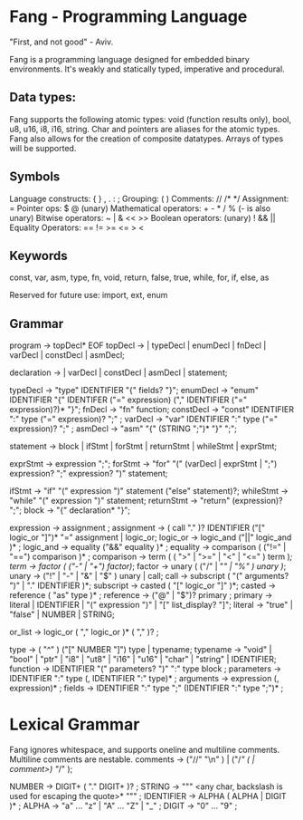 # Fang - Programming Language

"First, and not good" - Aviv.

Fang is a programming language designed for embedded binary environments.
It's weakly and statically typed, imperative and procedural.

## Data types:
Fang supports the following atomic types: void (function results only), bool, u8, u16, i8, i16, string.
Char and pointers are aliases for the atomic types.
Fang also allows for the creation of composite datatypes.
Arrays of types will be supported.

## Symbols
Language constructs: { } , . : ;
Grouping: ( )
Comments: // /* */
Assignment: =
Pointer ops: $ @ (unary)
Mathematical operators: + - * / %  (- is also unary)
Bitwise operators: ~ | & << >>
Boolean operators: (unary) ! && ||
Equality Operators: == != >= <= > <

## Keywords
const, var, asm, type, fn, void, return, 
false, true, while, for, if, else, as

Reserved for future use: import, ext, enum

## Grammar

program -> topDecl* EOF
topDecl -> 
  | typeDecl 
  | enumDecl 
  | fnDecl 
  | varDecl 
  | constDecl 
  | asmDecl;

declaration -> 
  | varDecl 
  | constDecl 
  | asmDecl
  | statement;

typeDecl -> "type" IDENTIFIER "{" fields? "}";
enumDecl -> "enum" IDENTIFIER "{" IDENTIFER ("=" expression) ("," IDENTIFIER ("=" expression)?)* "}";
fnDecl -> "fn" function;
constDecl -> "const" IDENTIFIER ":" type ("=" expression)? ";" ;
varDecl -> "var" IDENTIFIER ":" type ("=" expression)? ";" ;
asmDecl -> "asm" "{" (STRING ";")* "}" ";";

statement  -> block
            | ifStmt
            | forStmt
            | returnStmt
            | whileStmt
            | exprStmt;

exprStmt   -> expression ";";
forStmt    -> "for" "(" 
              (varDecl | exprStmt | ";")
              expression? ";"
              expression? ")" statement;

ifStmt     -> "if" "(" expression ")" statement ("else" statement)?;
whileStmt  -> "while" "(" expression ")" statement;
returnStmt -> "return" (expression)? ";";
block      -> "{" declaration* "}";

expression -> assignment ;
assignment -> ( call "." )? IDENTIFIER ("[" logic_or "]")* "=" assignment | logic_or;
logic_or   -> logic_and ("||" logic_and )* ;
logic_and  -> equality ("&&" equality )* ;
equality   -> comparison ( ("!=" | "==") comparison )* ;
comparison -> term ( ( ">" | ">=" | "<" | "<=" ) term )*;
term       -> factor ( ("-" | "+") factor)*;
factor     -> unary ( ("/" | "*" | "%" ) unary )*;
unary      -> ("!" | "-" | "&" | "$" ) unary | call;
call       -> subscript ( "(" arguments? ")" | "." IDENTIFIER )*;
subscript  -> casted ( "[" logic_or "]" )*; 
casted     -> reference ( "as" type )* ; 
reference  -> ("@" | "$")? primary ;
primary    -> literal | IDENTIFIER | "(" expression ")" | "[" list_display? "]";
literal    -> "true" | "false" | NUMBER | STRING;  

or_list -> logic_or ( "," logic_or )* ( "," )? ;

type       -> ( "^" ) ("[" NUMBER "]") type | typename;
typename   -> "void" | "bool" | "ptr" | "i8" | "ut8" 
            | "i16" | "u16" | "char" | "string" | IDENTIFIER; 
function   -> IDENTIFIER "(" parameters? ")" ":" type block ;
parameters -> IDENTIFIER ":" type (, IDENTIFIER ":" type)* ;
arguments  -> expression (, expression)* ;
fields     -> IDENTIFIER ":" type ";" (IDENTIFIER ":" type ";")* ;

# Lexical Grammar
Fang ignores whitespace, and supports oneline and multiline comments. Multiline comments are nestable.
comments -> ("//" <any char> "\n" ) | ("/*" (<any char> | comment>) "*/" );

NUMBER     -> DIGIT+ ( "." DIGIT+ )? ;
STRING     -> "\"" <any char, backslash is used for escaping the quote>* "\"" ;
IDENTIFIER -> ALPHA ( ALPHA | DIGIT )* ;
ALPHA      -> "a" ... "z" | "A" ... "Z" | "_" ;
DIGIT      -> "0" ... "9" ;
